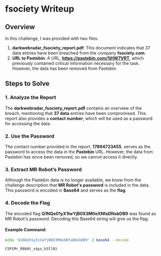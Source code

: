 # fsociety Writeup

## Overview

In this challenge, I was provided with two files:
1. **darkwebradar_fsociety_report.pdf**: This document indicates that 37 data entries have been breached from the company **fsociety.com**.
2. **URL to Pastebin**: A URL, **https://pastebin.com/1jHW7VRT**, which previously contained critical information necessary for the task. However, the data has been removed from Pastebin.

## Steps to Solve

### 1. Analyze the Report

The **darkwebradar_fsociety_report.pdf** contains an overview of the breach, mentioning that **37 data** entries have been compromised. This report also provides a **contact number**, which will be used as a password for accessing the data.

### 2. Use the Password

The contact number provided in the report, **17894723455**, serves as the password to access the data in the **Pastebin** URL. However, the data from Pastebin has since been removed, so we cannot access it directly.

### 3. Extract MR Robot’s Password

Although the Pastebin data is no longer available, we know from the challenge description that **MR Robot's password** is included in the data. This password is encoded in **Base64** and serves as the **flag**.

### 4. Decode the Flag

The encoded flag **Q1NQe01yX1IwYjB0X3M0eXNfaDNsbDB9** was found as MR Robot's password. Decoding this Base64 string will give us the flag.

#### Example Command:
```bash
echo 'Q1NQe01yX1IwYjB0X3M0eXNfaDNsbDB9' | base64 --decode

CSP{Mr_R0b0t_s4ys_h3ll0}
